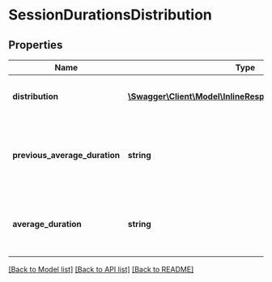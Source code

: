 # SessionDurationsDistribution

## Properties
Name | Type | Description | Notes
------------ | ------------- | ------------- | -------------
**distribution** | [**\Swagger\Client\Model\InlineResponse20080Distribution[]**](InlineResponse20080Distribution.md) | The count of sessions in these buckets. | [optional] 
**previous_average_duration** | **string** | The previous average session duration for previous time range. | [optional] 
**average_duration** | **string** | The average session duration for current time range. | [optional] 

[[Back to Model list]](../README.md#documentation-for-models) [[Back to API list]](../README.md#documentation-for-api-endpoints) [[Back to README]](../README.md)


